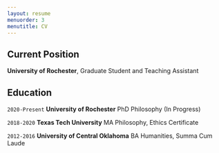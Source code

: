 ```yaml
---
layout: resume
menuorder: 3
menutitle: CV
---
```

<!--
## Currently
-->
## Current Position

__University of Rochester__, Graduate Student and Teaching Assistant

## Education

`2020-Present`
__University of Rochester__
PhD Philosophy (In Progress)

`2018-2020`
__Texas Tech University__
MA Philosophy, Ethics Certificate 

`2012-2016`
__University of Central Oklahoma__
BA Humanities, Summa Cum Laude 


<!--
## Awards & Honors

`2020`
Jerry Fox Jr. Memorial Scholar, Texas Tech University 
-->

<!-- (Delete these before/after arrows to reactivate)
## Publications
-->

<!-- A list is also available [online](https://scholar.google.co.uk/citations?user=LTOTl0YAAAAJ) -->

<!--
### Journals

`1994`
Article Title, Journal Title

`1994`
Article Title, Journal Title

### Books

`1994`
Book Title, Journal Title

`1994`
Book Title, Journal Title


## Presentations

`1994`
Presentation Title, Conference, <a href="https://MyWebsite.tld/presentation1">Link to Presentation</a>


## Occupation

`Current`
__Current Job Title__, Current Employer 

- Task
- Task

`1994-1996`
__Current Job Title__, Current Employer 

- Task
- Task
-->

<!--
### Footer
Last updated: Nov 2021
-->

